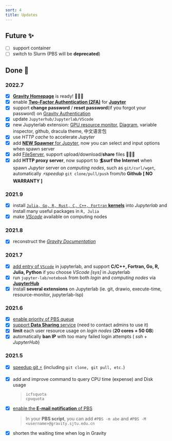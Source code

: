 ```yaml
---
sort: 4
title: Updates
---
```


## Future ✨

- [ ] support container
- [ ] switch to Slurm (PBS will be **deprecated**)

## Done 🥳

### 2022.7
- [x] [**Gravity Homepage**](https://jupyter.gravity.sjtu.edu.cn/) is ready! 🎉🎉🎉
- [x] enable [**Two-Factor Authentication (2FA)**](https://gravity-doc.github.io/Basic/Login.html#web-login) for [**Jupyter**](https://jupyter.gravity.sjtu.edu.cn)
- [x] support **change password** / **reset password**(if you forgot your password) on [Gravity Authentication](https://gravity-doc.github.io/Basic/Login.html#web-login)
- [x] update `Jupyterhub/Jupyterlab/VScode`
- [x] new Jupyterlab extension: [GPU resource monitor](https://gravity-doc.github.io/Basic/Jupyter.html#gpu-monitor), [Diagram](https://gravity-doc.github.io/Basic/Jupyter.html#flowchart), variable inspector, github, dracula theme, 中文语言包
- [x] use *HTTP cache* to accelerate *Jupyter*
- [x] add [**NEW Spawner** for Jupyter](https://gravity-doc.github.io/Basic/Jupyter.html#start-a-server), now you can select and input options when spawn server
- [x] add [FileServer](https://gravity-doc.github.io/Basic/Data_Transfer.html#FileServer), support upload/download/**share** files 🎉🎉🎉
- [x] add **HTTP proxy server**, now support to **🏄‍surf the Internet** when spawn *Jupyter* server on *computing nodes*, such as `git/curl/wget`, automatically *⚡speedup* `git clone/pull/push` from/to **Github** **[ NO WARRANTY ]**

### 2021.9

- [x] install [`Julia, Go, R, Rust, C, C++, Fortran` **kernels**](https://gravity-doc.github.io/Basic/JupyterHub.html#choose-a-kernel-environment) into *Jupyterlab* and install many useful packages in `R, Julia`
- [x] make [*VScode*](https://gravity-doc.github.io/Basic/JupyterHub.html#vscode) available on computing nodes

### 2021.8

- [x] reconstruct the [*Gravity Documentation*](https://gravity-doc.github.io/)

### 2021.7

- [x] [add entry of `VScode`](https://gravity-doc.github.io/Basic/JupyterHub.html#vscode) in jupyterlab, and support **C/C++, Fortran, Go, R, Julia, Python** if you choose *VScode [sys]* in Jupyterlab
- [x] run `jupyter-lab/notebook` from both *login* and *computing nodes* via **[JupyterHub](https://gravity.sjtu.edu.cn/)**
- [x] install **several extensions** on Jupyterlab (ie. git, drawio, execute-time, resource-monitor, jupyterlab-lsp)

### 2021.6
- [x] [enable priority of PBS queue](https://gravity-doc.github.io/Basic/Job.html#ordinary-queues)    
- [x] [support **Data Sharing** service](https://jupyter.gravity.sjtu.edu.cn/share/) (need to contact admins to use it)   
- [x] **limit** each user resource usage on *login nodes* (**20 cores + 50 GB**)   
- [x] automatically **ban IP** with too many failed login attempts ( *ssh* + *JupyterHub*)   

### 2021.5
- [x] [speedup git ⚡](https://gravity-doc.github.io/Software/Speedup_Git.html) (including `git clone, git pull, etc.`)    

- [x] add and improve command to query CPU time (expense) and Disk usage   
  > `icfsquota`   
  > `cpuquota`    

- [x] [enable the **E-mail notification** of PBS ](https://gravity-doc.github.io/Basic/Job.html#complete-example)      
  
  > In your **PBS script**, you can add `#PBS -m abe` and `#PBS -M <username>@gravity.sjtu.edu.cn` 

- [x] shorten the waiting time when log in Gravity
